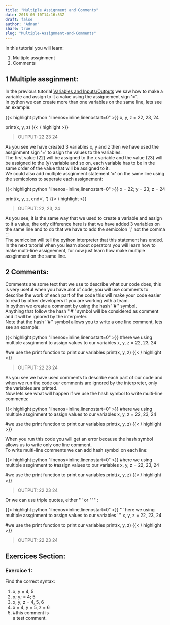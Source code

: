 ```yaml
---
title: "Multiple Assignment and Comments"
date: 2018-06-10T14:16:53Z
draft: false
author: "Adnan"
share: true
slug: "Multiple-Assignment-and-Comments"
---
```

In this tutorial you will learn:

1. Multiple assginment 
2. Comments

1 Multiple assginment:
----------------------
In the previous tutorial [Variables and Inputs/Outputs](https://3adnank.github.io/pytutorials/variables-and-io/) we saw how to make a variable and assign to it a value using the assignement sign '='.<br/>
In python we can create more than one variables on the same line, lets see an example:

{{< highlight python "linenos=inline,linenostart=0" >}}
x, y, z = 22, 23, 24

print(x, y, z)
{{< / highlight >}}

> OUTPUT: 22 23 24

As you see we have created 3 variables x, y and z then we have used the assginment sign '=' to asign the values to the variables.<br/>
The first value (22) will be assigned to the x variable and the value (23) will be assigned to the (y) variable and so on, each variable has to be in the same order of the value
that will be assigned to it.<br/>
We could also add multiple assginment statement '=' on the same line using the semicolons to seperate each assignement:

{{< highlight python "linenos=inline,linenostart=0" >}}
x = 22; y = 23; z = 24

print(x, y, z, end=', ')
{{< / highlight >}}

> OUTPUT: 22, 23, 24

As you see, it is the same way that we used to create a variable and assign to it a value, the only difference here is that we have added 3 variables on the same line
and to do that we have to add the semicolon ';' not the comma ','.<br/>
The semicolon will tell the python interpreter that this statement has ended.<br/>
In the next tutorial when you learn about operators you will learn how to make multi-line assignement, for now just learn how make multiple assginment on the same line.<br/>

2 Comments:
-----------
Comments are some text that we use to describe what our code does, this is very useful when you have alot of code, you will use comments to describe the work of each part of the code
this will make your code easier to read by other developers if you are working with a team.<br/>
In python we create a comment by using the hash ''#'' symbol.<br/>
Anything that follow the hash ''#'' symbol will be considered as comment and it will be ignored by the interpreter.<br/>
Note that the hash ''#'' symbol allows you to write a one line comment, lets see an example:

{{< highlight python "linenos=inline,linenostart=0" >}}
#here we using multiple assginment to assign values to our variables
x, y, z = 22, 23, 24

#we use the print function to print our variables
print(x, y, z)
{{< / highlight >}}

> OUTPUT: 22 23 24

As you see we have used comments to describe each part of our code and when we run the code our comments are ignored by the interpreter, only the variables are printed.<br/>
Now lets see what will happen if we use the hash symbol to write multi-line comments:

{{< highlight python "linenos=inline,linenostart=0" >}}
#here we using multiple assginment to 
assign values to our variables
x, y, z = 22, 23, 24

#we use the print function to print our variables
print(x, y, z)
{{< / highlight >}}

When you run this code you will get an error because the hash symbol allows us to write only one line comment.<br/>
To write multi-line comments we can add hash symbol on each line:

{{< highlight python "linenos=inline,linenostart=0" >}}
#here we using multiple assginment to 
#assign values to our variables
x, y, z = 22, 23, 24

#we use the print function to print our variables
print(x, y, z)
{{< / highlight >}}

> OUTPUT: 22 23 24

Or we can use triple quotes, either ''' or """ :

{{< highlight python "linenos=inline,linenostart=0" >}}
'''
here we using multiple assginment to 
assign values to our variables
'''
x, y, z = 22, 23, 24

#we use the print function to print our variables
print(x, y, z)
{{< / highlight >}}

> OUTPUT: 22 23 24


Exercices Section:
------------------

### Exercice 1:
Find the correct syntax:

1. x, y = 4, 5
2. x; y; = 4; 5
3. x, y; z = 4, 5, 6
4. x = 4, y = 5, z = 6
5. #this comment is<br/>
   a test comment.